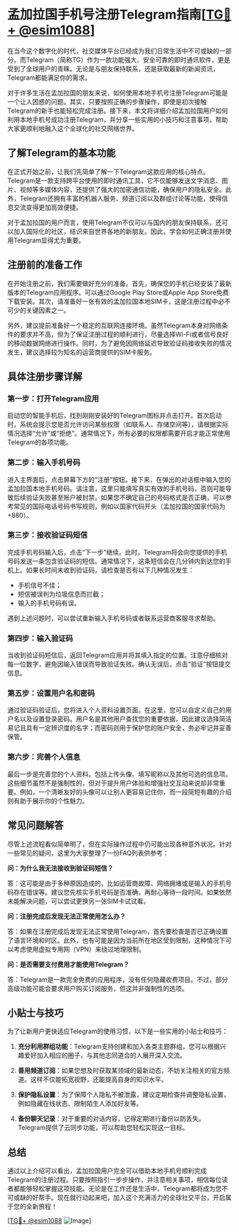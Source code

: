 # 孟加拉国手机号注册Telegram指南[[TG💪+ @esim1088](https://t.me/s/esim1088)]

在当今这个数字化的时代，社交媒体平台已经成为我们日常生活中不可或缺的一部分。而Telegram（简称TG）作为一款功能强大、安全可靠的即时通讯软件，更是受到了全球用户的青睐。无论是与朋友保持联系，还是获取最新的新闻资讯，Telegram都能满足你的需求。

对于许多生活在孟加拉国的朋友来说，如何使用本地手机号注册Telegram可能是一个让人困惑的问题。其实，只要按照正确的步骤操作，即使是初次接触Telegram的新手也能轻松完成注册。接下来，本文将详细介绍孟加拉国用户如何利用本地手机号成功注册Telegram，并分享一些实用的小技巧和注意事项，帮助大家更顺利地融入这个全球化的社交网络世界。

## 了解Telegram的基本功能

在正式开始之前，让我们先简单了解一下Telegram这款应用的核心特点。Telegram是一款支持跨平台使用的即时通讯工具，它不仅能够发送文字消息、图片、视频等多媒体内容，还提供了强大的加密通信功能，确保用户的隐私安全。此外，Telegram还拥有丰富的机器人服务、频道订阅以及群组讨论等功能，使得信息交流变得更加高效便捷。

对于孟加拉国的用户而言，使用Telegram不仅可以与国内的朋友保持联系，还可以加入国际化的社区，结识来自世界各地的新朋友。因此，学会如何正确注册并使用Telegram显得尤为重要。

## 注册前的准备工作

在开始注册之前，我们需要做好充分的准备。首先，确保您的手机已经安装了最新版本的Telegram应用程序。可以通过Google Play Store或Apple App Store免费下载安装。其次，请准备好一张有效的孟加拉国本地SIM卡，这是注册过程中必不可少的关键因素之一。

另外，建议提前准备好一个稳定的互联网连接环境。虽然Telegram本身对网络条件的要求并不高，但为了保证注册过程的顺利进行，尽量选择Wi-Fi或者信号良好的移动数据网络进行操作。同时，为了避免因网络延迟导致验证码接收失败的情况发生，建议选择较为知名的运营商提供的SIM卡服务。

## 具体注册步骤详解

### 第一步：打开Telegram应用

启动您的智能手机后，找到刚刚安装好的Telegram图标并点击打开。首次启动时，系统会提示您是否允许访问某些权限（如联系人、存储空间等），请根据实际情况选择“允许”或“拒绝”。通常情况下，所有必要的权限都需要开启才能正常使用Telegram的各项功能。

### 第二步：输入手机号码

进入主界面后，点击屏幕下方的“注册”按钮。接下来，在弹出的对话框中输入您的孟加拉国本地手机号码。请注意，这里只能填写真实有效的手机号码，否则可能导致后续验证失败甚至账户被封禁。如果您不确定自己的号码格式是否正确，可以参考常见的国际电话号码书写规则，例如以国家代码开头（孟加拉国的国家代码为+880）。

### 第三步：接收验证码短信

完成手机号码输入后，点击“下一步”继续。此时，Telegram将会向您提供的手机号码发送一条包含验证码的短信。通常情况下，这条短信会在几分钟内到达您的手机上。如果长时间未收到验证码，请检查是否有以下几种情况发生：

- 手机信号不佳；
- 短信被误判为垃圾信息而拦截；
- 输入的手机号码有误。

遇到上述问题时，可以尝试重新输入手机号码或者联系运营商客服寻求帮助。

### 第四步：输入验证码

当收到验证码短信后，返回Telegram应用并将其填入指定的位置。注意仔细核对每一位数字，避免因输入错误而导致验证失败。确认无误后，点击“验证”按钮提交信息。

### 第五步：设置用户名和密码

通过验证码验证后，您将进入个人资料设置页面。在这里，您可以自定义自己的用户名以及设置登录密码。用户名是其他用户查找您的重要依据，因此建议选择简洁易记且具有一定辨识度的名字；而密码则用于保护您的账户安全，务必牢记并妥善保管。

### 第六步：完善个人信息

最后一步是完善您的个人资料。包括上传头像、填写昵称以及其他可选的信息项。这些细节虽然不是强制性的，但对于提升用户体验和增强社交互动来说却非常重要。例如，一个清晰友好的头像可以让别人更容易记住你，而一段简短有趣的介绍则有助于展示你的个性魅力。

## 常见问题解答

尽管上述流程看似简单明了，但在实际操作过程中仍可能出现各种意外状况。针对一些常见的疑问，这里为大家整理了一份FAQ列表供参考：

**问：为什么我无法接收到验证码短信？**

答：这可能是由于多种原因造成的，比如运营商故障、网络拥堵或是输入的手机号码存在错误等。建议您先核实手机号码是否准确，再耐心等待一段时间。如果依然未能解决问题，可以尝试更换另一张SIM卡试试看。

**问：注册完成后发现无法正常使用怎么办？**

答：如果在注册完成后发现无法正常使用Telegram，首先要检查是否已正确设置了语言环境和时区。此外，也有可能是因为当前所在地区受到限制，这种情况下可以考虑使用虚拟专用网（VPN）来绕过地理限制。

**问：是否需要支付费用才能使用Telegram？**

答：Telegram是一款完全免费的应用程序，没有任何隐藏收费项目。不过，部分高级功能可能会要求用户购买订阅服务，但这并非强制性的选项。

## 小贴士与技巧

为了让新用户更快适应Telegram的使用习惯，以下是一些实用的小贴士和技巧：

1. **充分利用群组功能**：Telegram支持创建和加入各类主题群组，您可以根据兴趣爱好加入相应的圈子，与其他志同道合的人展开深入交流。
   
2. **善用频道订阅**：如果您想及时获取某领域的最新动态，不妨关注相关的官方频道。这样不仅能拓宽视野，还能提高自身的知识水平。

3. **保护隐私设置**：为了保障个人隐私不被泄露，建议定期检查并调整隐私设置，例如隐藏在线状态、限制陌生人添加好友等。

4. **备份聊天记录**：对于重要的对话内容，记得定期进行备份以防丢失。Telegram提供了云同步功能，可以帮助您轻松实现这一目标。

## 总结

通过以上介绍可以看出，孟加拉国用户完全可以借助本地手机号顺利完成Telegram的注册过程。只要按照指引一步步操作，并注意相关事项，相信每位读者都能够轻松掌握这项技能。无论是在工作还是生活中，Telegram都将成为您不可或缺的好帮手。现在就行动起来吧，加入这个充满活力的全球社交平台，开启属于您的全新旅程！

[[TG💪+ @esim1088](https://t.me/s/esim1088) ![Image](https://i.postimg.cc/4NQfJmqS/Snipaste-2025-05-13-00-14-12.png)]
